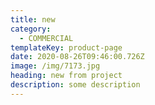 ```yaml
---
title: new
category:
  - COMMERCIAL
templateKey: product-page
date: 2020-08-26T09:46:00.726Z
image: /img/7173.jpg
heading: new from project
description: some description
---
```



